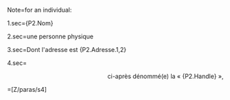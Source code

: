 Note=for an individual: 

1.sec={P2.Nom}

2.sec=une personne physique

3.sec=Dont l'adresse est {P2.Adresse.1,2}

4.sec=<div align="right">ci-après dénommé(e) la « {P2.Handle} »,</div>

=[Z/paras/s4]

